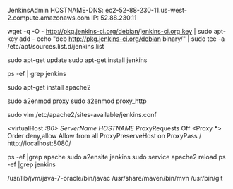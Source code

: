 


JenkinsAdmin
HOSTNAME-DNS: ec2-52-88-230-11.us-west-2.compute.amazonaws.com
IP: 52.88.230.11

wget -q -O - http://pkg.jenkins-ci.org/debian/jenkins-ci.org.key | sudo apt-key add -
 echo "deb http://pkg.jenkins-ci.org/debian binary/" | sudo tee -a /etc/apt/sources.list.d/jenkins.list

sudo apt-get update
sudo apt-get install jenkins

ps -ef | grep jenkins


sudo apt-get install apache2

sudo a2enmod proxy
sudo a2enmod proxy_http

sudo vim /etc/apache2/sites-available/jenkins.conf


<virtualHost *:80>
        ServerName HOSTNAME*
        ProxyRequests Off
        <Proxy *>
                Order deny,allow
                Allow from all
        </Proxy>
        ProxyPreserveHost on
        ProxyPass / http://localhost:8080/

</VirtualHost>



ps -ef |grep apache
sudo a2ensite jenkins
sudo service apache2 reload
ps -ef |grep jenkins



/usr/lib/jvm/java-7-oracle/bin/javac
/usr/share/maven/bin/mvn
/usr/bin/git
